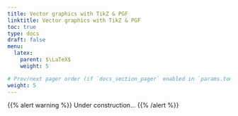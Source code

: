 ```yaml
---
title: Vector graphics with TikZ & PGF
linktitle: Vector graphics with TikZ & PGF
toc: true
type: docs
draft: false
menu:
  latex:
    parent: $\LaTeX$
    weight: 5

# Prev/next pager order (if `docs_section_pager` enabled in `params.toml`)
weight: 5
---
```


{{% alert warning %}}
Under construction...
{{% /alert %}}